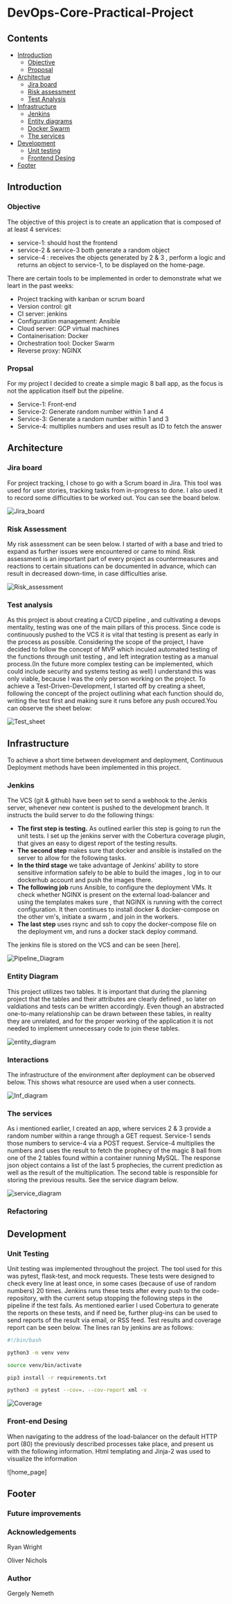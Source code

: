 # DevOps-Core-Practical-Project

## **Contents**

 * [Introduction](#introduction)
   * [Objective](#objective)
   * [Proposal](#proposal)
*  [Architectue](#architecture)
   * [Jira board](#project-tracking)
   * [Risk assessment](#risk-assessment)
   * [Test Analysis](#test-analysis)
*  [Infrastructure](#infrastructure)
   * [Jenkins](#jenkins)
   * [Entity diagrams](#entity-diagram)
   * [Docker Swarm](#docker-swarm)
   * [The services](#services)
*  [Development](#development)
   * [Unit testing](#unit-testing)
   * [Frontend Desing](#front-end)
*  [Footer](#footer)

## **Introduction**

### **Objective**

The objective of this project is to create an application that is composed of at least 4 services: 
* service-1: should host the frontend
* service-2 & service-3 both generate a random object
* service-4 : receives the objects generated by 2 & 3 , perform a logic and returns an object to service-1, to be displayed on the home-page.

There are certain tools to be implemented in order to demonstrate what we leart in the past weeks:
* Project tracking with kanban or scrum board
* Version control: git
* CI server: jenkins
* Configuration management: Ansible
* Cloud server: GCP virtual machines
* Containerisation: Docker
* Orchestration tool: Docker Swarm
* Reverse proxy: NGINX

### **Propsal**

For my project I decided to create a simple magic 8 ball app, as the focus is not the application itself but the pipeline.
* Service-1: Front-end
* Service-2: Generate random number within 1 and 4
* Service-3: Generate a random number within 1 and 3
* Service-4: multiplies numbers and uses result as ID to fetch the answer

## **Architecture**

### **Jira board**

For project tracking, I chose to go with a Scrum board in Jira. This tool was used for user stories, tracking tasks from in-progress to done. I also used it to record some difficulties to be worked out. You can see the board below.

![Jira_board](https://github.com/GregNemeth/DevOps-Core-Practical-Project/blob/main/images/Jiraboard.png)

### **Risk Assessment**

My risk assessment can be seen below. I started of with a base and tried to expand as further issues were encountered or came to mind. Risk assessment is an important part of every project as countermeasures and reactions to certain situations can be documented in advance, which can result in decreased down-time, in case difficulties arise.

![Risk_assessment](https://github.com/GregNemeth/DevOps-Core-Practical-Project/blob/main/images/risk-assessment.png)

### **Test analysis**

As this project is about creating a CI/CD pipeline , and cultivating a devops mentality, testing was one of the main pillars of this process. Since code is continuously pushed to the VCS it is vital that testing is present as early in the process as possible. Considering the scope of the project, I have decided to follow the concept of MVP which inculed automated testing of the functions through unit testing , and left integration testing as a manual process.(In the future more complex testing can be implemented, which could include security and systems testing as well) I understand this was only viable, because I was the only person working on the project. To achieve a Test-Driven-Development, I started off by creating a sheet, following the concept of the project outlining what each function should do, writing the test first and making sure it runs before any push occured.You can observe the sheet below:

![Test_sheet](https://github.com/GregNemeth/DevOps-Core-Practical-Project/blob/main/images/Testing%20Reqs.png)

## **Infrastructure**

To achieve a short time between development and deployment, Continuous Deployment methods have been implemented in this project.

### **Jenkins**

The VCS (git & github) have been set to send a webhook to the Jenkis server, whenever new content is pushed to the development branch. It instructs the build server to do the following things:

* **The first step is testing.** As outlined earlier this step is going to run the unit tests. I set up the jenkins server with the Cobertura coverage plugin, that gives an easy to digest report of the testing results.
* **The second step** makes sure that docker and ansible is installed on the server to allow for the following tasks.
* **In the third stage** we take advantage of Jenkins' ability to store sensitive information safely to be able to build the images , log in to our dockerhub account and push the images there.
* **The following job** runs Ansible, to configure the deployment VMs. It check whether NGINX is present on the external load-balancer and using the templates makes sure , that NGINX is running with the correct configuration. It then continues to install docker & docker-compose on the other vm's, initiate a swarm , and join in the workers.
* **The last step** uses rsync and ssh to copy the docker-compose file on the deployment vm, and runs a docker stack deploy command.

The jenkins file is stored on the VCS and can be seen [here].

![Pipeline_Diagram](https://github.com/GregNemeth/DevOps-Core-Practical-Project/blob/main/images/pipeline.png)

### **Entity Diagram**
This project utilizes two tables. It is important that during the planning project that the tables and their attributes are clearly defined , so later on valdiations and tests can be written accordingly. Even though an abstracted one-to-many relationship can be drawn between these tables, in reality they are unrelated, and for the proper working of the application it is not needed to implement unnecessary code to join these tables.

![entity_diagram](https://github.com/GregNemeth/DevOps-Core-Practical-Project/blob/main/images/ed_diagram.png)

### **Interactions**

The infrastructure of the environment after deployment can be observed below. This shows what resource are used when a user connects.

![Inf_diagram](https://github.com/GregNemeth/DevOps-Core-Practical-Project/blob/main/images/infrastructure.png)


### **The services**

As i mentioned earlier, I created an app, where services 2 & 3 provide a random number within a range through a GET request. Service-1 sends those numbers to service-4 via a POST request. Service-4 multiplies the numbers and uses the result to fetch the prophecy of the magic 8 ball from one of the 2 tables found within a container running MySQL. The response json object contains a list of the last 5 prophecies, the current prediction as well as the result of the multiplication. The second table is responsible for storing the previous results. See the service diagram below.

![service_diagram](https://github.com/GregNemeth/DevOps-Core-Practical-Project/blob/main/images/services.png)

### **Refactoring**


## **Development**

### **Unit Testing**
Unit testing was implemented throughout the project. The tool used for this was pytest, flask-test, and mock requests. These tests were designed to check every line at least once, in some cases (because of use of random numbers) 20 times. Jenkins runs these tests after every push to the code-repository, with the current setup stopping the following steps in the pipeline if the test fails. As mentioned earlier I used Cobertura to generate the reports on these tests, and if need be, further plug-ins can be used to send reports of the result via email, or RSS feed.
Test results and coverage report can be seen below. The lines ran by jenkins are as follows:
```bash
#!/bin/bash

python3 -m venv venv

source venv/bin/activate

pip3 install -r requirements.txt

python3 -m pytest --cov=. --cov-report xml -v
```
![Coverage](https://github.com/GregNemeth/DevOps-Core-Practical-Project/blob/main/images/test_reports.png)

### **Front-end Desing**
When navigating to the address of the load-balancer on the default HTTP port (80) the previously described processes take place, and present us with the following information. Html templating and Jinja-2 was used to visualize the information

![home_page]


## **Footer**

### **Future improvements**

### **Acknowledgements**
Ryan Wright

Oliver Nichols

### **Author**
Gergely Nemeth